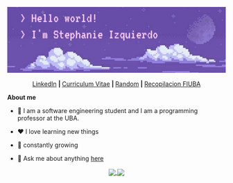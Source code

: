 <p align="center">
<img src="HelloWorldBanner.png"
     alt="Hello there"
     style="float: center; margin-right: 10px;" />                                                                                         
</p>

<p align="center">
  <b>  </b><a href="https://www.linkedin.com/in/stephanieizquierdo/">LinkedIn</a>
  <b> | </b><a href="https://github.com/stephanieizquierdo/stephanieizquierdo/blob/main/CurriculumVitae.pdf">Curriculum Vitae</a>
  <b> | </b><a href="https://soundcloud.com/user-830356511/viaje-8d-stephanie-izquierdo">Random</a>
  <b> | </b><a href="https://github.com/stephanieizquierdo?tab=repositories&q=FIUBA&type=&language=&sort=">Recopilacion FIUBA</a>
</p>

**About me**

- 💼 I am a software engineering student and I am a programming professor at the UBA.

- ❤️ I love learning new things

- 🌻 constantly growing

- 💬 Ask me about anything [here](https://github.com/stephanieizquierdo/stephanieizquierdo/issues)


<!--<p align="center">
     <img src="github-metrics.svg"
      alt="Metricas" />
</p> -->
<p align="center">  
<a href="https://github.com/anuraghazra/github-readme-stats">
  <img align="center" src="https://github-readme-stats.vercel.app/api?username=stephanieizquierdo&include_all_commits=true&count_private=true&show_icons=true&theme=radical" />
</a>
<a href="https://github.com/anuraghazra/convoychat">
  <img align="center" src="https://github-readme-stats.vercel.app/api/top-langs/?username=stephanieizquierdo&langs_count=10&layout=compact&theme=radical" />
</a>
</p>

